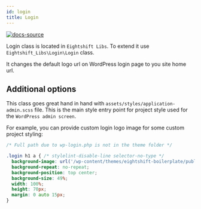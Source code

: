 ```yaml
---
id: login
title: Login
---
```

[![docs-source](https://img.shields.io/badge/source-eigthshift--libs-blue?style=for-the-badge&logo=php&labelColor=2a2a2a)](https://github.com/infinum/eightshift-libs/tree/v2.0.0/src/login/class-login.php)

Login class is located in `Eightshift Libs`. To extend it use `Eightshift_Libs\Login\Login` class.

It changes the default logo url on WordPress login page to you site home url.

## Additional options

This class goes great hand in hand with `assets/styles/application-admin.scss` file. This is the main style entry point for project style used for the `WordPress admin screen`.

For example, you can provide custom login logo image for some custom project styling:

```scss
/* Full path due to wp-login.php is not in the theme folder */

.login h1 a { /* stylelint-disable-line selector-no-type */
  background-image: url('/wp-content/themes/eightshift-boilerplate/public/logo.svg');
  background-repeat: no-repeat;
  background-position: top center;
  background-size: 49%;
  width: 100%;
  height: 70px;
  margin: 0 auto 15px;
}

```
